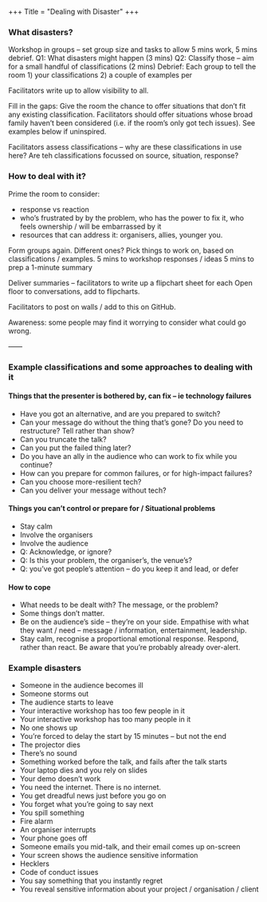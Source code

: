 +++
Title = "Dealing with Disaster"
+++
### What disasters?
Workshop in groups – set group size and tasks to allow 5 mins work, 5 mins debrief.
Q1: What disasters might happen (3 mins)
Q2: Classify those – aim for a small handful of classifications (2 mins)
Debrief: Each group to tell the room 1) your classifications 2) a couple of examples per

Facilitators write up to allow visibility to all.

Fill in the gaps: Give the room the chance to offer situations that don’t fit any existing classification. Facilitators should offer situations whose broad family haven’t been considered (i.e. if the room’s only got tech issues). See examples below if uninspired.

Facilitators assess classifications – why are these classifications in use here? Are teh classifications focussed on source, situation, response?

### How to deal with it?
Prime the room to consider:
* response vs reaction
* who’s frustrated by by the problem, who has the power to fix it, who feels ownership / will be embarrassed by it
* resources that can address it: organisers, allies, younger you.

Form groups again. Different ones? 
Pick things to work on, based on classifications / examples.
5 mins to workshop responses / ideas
5 mins to prep a 1-minute summary

Deliver summaries – facilitators to write up a flipchart sheet for each
Open floor to conversations, add to flipcharts.

Facilitators to post on walls / add to this on GitHub.


Awareness: some people may find it worrying to consider what could go wrong. 

——

### Example classifications and some approaches to dealing with it

#### Things that the presenter is bothered by, can fix – ie technology failures
* Have you got an alternative, and are you prepared to switch?
* Can your message do without the thing that’s gone? Do you need to restructure? Tell rather than show?
* Can you truncate the talk?
* Can you put the failed thing later?
* Do you have an ally in the audience who can work to fix while you continue?
* How can you prepare for common failures, or for high-impact failures? 
* Can you choose more-resilient tech?
* Can you deliver your message without tech?


#### Things you can’t control or prepare for / Situational problems
* Stay calm
* Involve the organisers
* Involve the audience
* Q: Acknowledge, or ignore?
* Q: Is this your problem, the organiser’s, the venue’s? 
* Q: you’ve got people’s attention – do you keep it and lead, or defer

#### How to cope
* What needs to be dealt with? The message, or the problem?
* Some things don’t matter.
* Be on the audience’s side – they’re on your side. Empathise with what they want / need – message / information, entertainment, leadership.
* Stay calm, recognise a proportional emotional response. Respond, rather than react. Be aware that you’re probably already over-alert.



### Example disasters
* Someone in the audience becomes ill
* Someone storms out
* The audience starts to leave
* Your interactive workshop has too few people in it
* Your interactive workshop has too many people in it
* No one shows up
* You’re forced to delay the start by 15 minutes – but not the end
* The projector dies
* There’s no sound
* Something worked before the talk, and fails after the talk starts
* Your laptop dies and you rely on slides
* Your demo doesn’t work
* You need the internet. There is no internet.
* You get dreadful news just before you go on
* You forget what you’re going to say next
* You spill something
* Fire alarm
* An organiser interrupts
* Your phone goes off
* Someone emails you mid-talk, and their email comes up on-screen
* Your screen shows the audience sensitive information
* Hecklers
* Code of conduct issues
* You say something that you instantly regret
* You reveal sensitive information about your project / organisation / client


